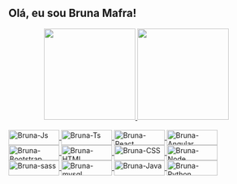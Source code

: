 ## Olá, eu sou Bruna Mafra!
<div align="center">
  <a href="https://github.com/BMafra">
  <img height="180em" src="https://github-readme-stats.vercel.app/api?username=BMafra&show_icons=true&theme=dracula&include_all_commits=true&count_private=true"/>
  <img height="180em" src="https://github-readme-stats.vercel.app/api/top-langs/?username=BMafra&layout=compact&langs_count=7&theme=dracula"/>
</div>
<div style="display: inline_block"><br>
  <img align="center" alt="Bruna-Js" height="30" width="100" src="https://img.shields.io/badge/JavaScript-323330?style=for-the-badge&logo=javascript&logoColor=F7DF1E"/>
  <img align="center" alt="Bruna-Ts" height="30" width="100" src="https://img.shields.io/badge/TypeScript-007ACC?style=for-the-badge&logo=typescript&logoColor=white"/>
  <img align="center" alt="Bruna-React" height="30" width="100" src="https://img.shields.io/badge/React-20232A?style=for-the-badge&logo=react&logoColor=61DAFB"/>
  <img align="center" alt="Bruna-Angular" height="30" width="100" src="https://img.shields.io/badge/Angular-DD0031?style=for-the-badge&logo=angular&logoColor=white"/>
  <img align="center" alt="Bruna-Bootstrap" height="30" width="100" src="https://img.shields.io/badge/Bootstrap-563D7C?style=for-the-badge&logo=bootstrap&logoColor=white"/>
  <img align="center" alt="Bruna-HTML" height="30" width="100" src="https://img.shields.io/badge/HTML5-E34F26?style=for-the-badge&logo=html5&logoColor=white"/>
  <img align="center" alt="Bruna-CSS" height="30" width="100" src="https://img.shields.io/badge/CSS3-1572B6?style=for-the-badge&logo=css3&logoColor=white"/>
  <img align="center" alt="Bruna-Node" height="30" width="100" src="https://img.shields.io/badge/Node.js-43853D?style=for-the-badge&logo=node.js&logoColor=white" />
  <img align="center" alt="Bruna-sass" height="30" width="100" src="https://img.shields.io/badge/Sass-CC6699?style=for-the-badge&logo=sass&logoColor=white" />
  <img align="center" alt="Bruna-mysql" height="30" width="100" src="https://img.shields.io/badge/MySQL-00000F?style=for-the-badge&logo=mysql&logoColor=white" />
  <img align="center" alt="Bruna-Java" height="30" width="100" src="https://img.shields.io/badge/Java-ED8B00?style=for-the-badge&logo=java&logoColor=white" />
  <img align="center" alt="Bruna-Python" height="30" width="100" src="https://img.shields.io/badge/Python-14354C?style=for-the-badge&logo=python&logoColor=white" />
</div>
